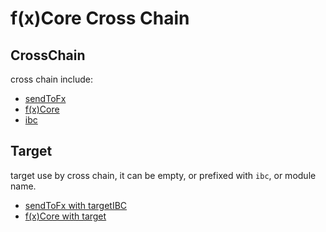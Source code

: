 # f(x)Core Cross Chain

## CrossChain

cross chain include:

* [sendToFx](./send-to-fx.md)
* [f(x)Core](./fx-core.md)
* [ibc](./ibc.md)

## Target

target use by cross chain, it can be empty, or prefixed with `ibc`, or module name.

* [sendToFx with targetIBC](./target.md#sendtofx-cross-chain-with-target)
* [f(x)Core with target](./target.md#f-x-core-cross-chain-with-target)